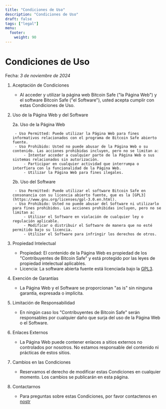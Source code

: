 ```yaml
---
title: "Condiciones de Uso"
description: "Condiciones de Uso"
draft: false
tags: ["legal"]
menu:
  footer:
    weight: 90
---
```



# Condiciones de Uso

Fecha: *3 de noviembre de 2024*

1. Aceptación de Condiciones

    - Al acceder y utilizar la página web Bitcoin Safe ("la Página Web") y el software Bitcoin Safe ("el Software"), usted acepta cumplir con estas Condiciones de Uso.

2. Uso de la Página Web y del Software

    2a. Uso de la Página Web

        - Uso Permitted: Puede utilizar la Página Web para fines informativos relacionados con el programa de Bitcoin Safe abierto fuente.
        - Uso Prohibido: Usted no puede abusar de la Página Web o su contenido. Las acciones prohibidas incluyen, pero no se limitan a:
            - Intentar acceder a cualquier parte de la Página Web o sus sistemas relacionados sin autorización.
            - Participar en cualquier actividad que interrumpa o interfiera con la funcionalidad de la Página Web.
            - Utilizar la Página Web para fines ilegales.

    2b. Uso del Software

        - Uso Permitted: Puede utilizar el software Bitcoin Safe en consonancia con su licencia abierto fuente, que es la [GPL3](https://www.gnu.org/licenses/gpl-3.0.en.html).
        - Uso Prohibido: Usted no puede abusar del Software ni utilizarlo para fines prohibidos. Las acciones prohibidas incluyen, pero no se limitan a:
            - Utilizar el Software en violación de cualquier ley o regulación aplicable.
            - Modificar o distribuir el Software de manera que no esté permitido bajo su licencia.
            - Utilizar el Software para infringir los derechos de otros.

3. Propiedad Intelectual

    - Propiedad: El contenido de la Página Web es propiedad de los "Contribuyentes de Bitcoin Safe" y está protegido por las leyes de propiedad intelectual aplicables.
    - Licencia: La software abierta fuente está licenciada bajo la [GPL3](https://www.gnu.org/licenses/gpl-3.0.en.html).

4. Exención de Garantías

    - La Página Web y el Software se proporcionan "as is" sin ninguna garantía, expresada o implícita.

5. Limitación de Responsabilidad

    - En ningún caso los "Contribuyentes de Bitcoin Safe" serán responsables por cualquier daño que surja del uso de la Página Web o el Software.

6. Enlaces Externos

    - La Página Web puede contener enlaces a sitios externos no controlados por nosotros. No estamos responsable del contenido ni prácticas de estos sitios.

7. Cambios en las Condiciones

    - Reservamos el derecho de modificar estas Condiciones en cualquier momento. Los cambios se publicarán en esta página.

8. Contactarnos

    - Para preguntas sobre estas Condiciones, por favor contactenos en [nostr](https://yakihonne.com/users/npub1g9uhysae68vhvwwqel8v9enr9mg43rn4tpurs6a9g4jsrw6nl7lsplhs9v)